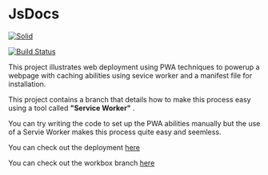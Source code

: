 
# JsDocs

[![Solid]( https://jsdocs.com/images/icons/icon-72x72.png)](jsdocs.netlify.com)

[![Build Status](https://www.netlify.com/img/global/badges/netlify-light.svg)](www.netlify.com)

This project illustrates web deployment using PWA techniques to powerup a webpage with caching abilities using sevice worker and a manifest file for installation.

This project contains a branch that details how to make this process easy using a tool called **"Service Worker"** .

You can try writing the code to set up the PWA abilities manually but the use of a Servie Worker makes this process quite easy and seemless.

You can check out the deployment  [here](https://https://jsdocs.netlify.com/)

You can check out the workbox branch [here](https://github.com/sammychinedu2ky/JsDocs-PWA-/tree/bucket-branch)